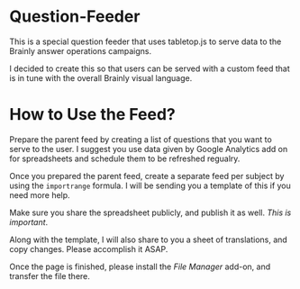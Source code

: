 # Question-Feeder #

This is a special question feeder that uses tabletop.js to serve data to the Brainly answer operations campaigns.

I decided to create this so that users can be served with a custom feed that is in tune with the overall Brainly visual language. 

# How to Use the Feed? #

Prepare the parent feed by creating a list of questions that you want to serve to the user. I suggest you use data given by Google Analytics add on for spreadsheets and schedule them to be refreshed regualry.

Once you prepared the parent feed, create a separate feed per subject by using the `importrange` formula. I will be sending you a template of this if you need more help.

Make sure you share the spreadsheet publicly, and publish it as well. *This is important*.

Along with the template, I will also share to you a sheet of translations, and copy changes. Please accomplish it ASAP.

Once the page is finished, please install the *File Manager* add-on, and transfer the file there. 
